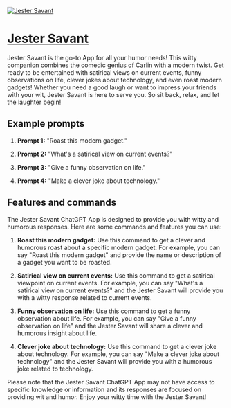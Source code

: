 [![Jester Savant](https://files.oaiusercontent.com/file-Hw1oXRtSxw91RuRXee3NOJuW?se=2123-10-19T02%3A23%3A16Z&sp=r&sv=2021-08-06&sr=b&rscc=max-age%3D31536000%2C%20immutable&rscd=attachment%3B%20filename%3D3e4a9770-9c29-4aa7-81d1-92e0a0ba7093.png&sig=NsrcGv0x7coI5Opw6IzzsVLj641xu6RJ2mlCaZslWW8%3D)](https://chat.openai.com/g/g-PipMs13V6-jester-savant)

# [Jester Savant](https://chat.openai.com/g/g-PipMs13V6-jester-savant)

Jester Savant is the go-to App for all your humor needs! This witty companion combines the comedic genius of Carlin with a modern twist. Get ready to be entertained with satirical views on current events, funny observations on life, clever jokes about technology, and even roast modern gadgets! Whether you need a good laugh or want to impress your friends with your wit, Jester Savant is here to serve you. So sit back, relax, and let the laughter begin!

## Example prompts

1. **Prompt 1:** "Roast this modern gadget."

2. **Prompt 2:** "What's a satirical view on current events?"

3. **Prompt 3:** "Give a funny observation on life."

4. **Prompt 4:** "Make a clever joke about technology."

## Features and commands

The Jester Savant ChatGPT App is designed to provide you with witty and humorous responses. Here are some commands and features you can use:

1. **Roast this modern gadget:** Use this command to get a clever and humorous roast about a specific modern gadget. For example, you can say "Roast this modern gadget" and provide the name or description of a gadget you want to be roasted.

2. **Satirical view on current events:** Use this command to get a satirical viewpoint on current events. For example, you can say "What's a satirical view on current events?" and the Jester Savant will provide you with a witty response related to current events.

3. **Funny observation on life:** Use this command to get a funny observation about life. For example, you can say "Give a funny observation on life" and the Jester Savant will share a clever and humorous insight about life.

4. **Clever joke about technology:** Use this command to get a clever joke about technology. For example, you can say "Make a clever joke about technology" and the Jester Savant will provide you with a humorous joke related to technology.

Please note that the Jester Savant ChatGPT App may not have access to specific knowledge or information and its responses are focused on providing wit and humor. Enjoy your witty time with the Jester Savant!